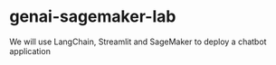 # genai-sagemaker-lab
We will use LangChain, Streamlit and SageMaker to deploy a chatbot application
